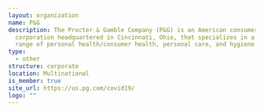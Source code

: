 ```yaml
---
layout: organization
name: P&G
description: The Procter & Gamble Company (P&G) is an American consumer goods
  corporation headquartered in Cincinnati, Ohio, that specializes in a wide
  range of personal health/consumer health, personal care, and hygiene products.
type:
  - other
structure: corporate
location: Multinational
is_member: true
site_url: https://us.pg.com/covid19/
logo: ""
---
```

